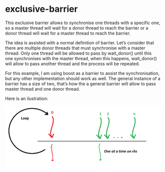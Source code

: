 # exclusive-barrier

This exclusive barrier allows to synchronise one threads with a specific one, so a master 
thread will wait for a donor thread to reach the barrier or a donor thread will wait for 
a master thread to reach the barrier. 

The idea is assisted with a normal definition of barrier. Let’s consider that there are
multiple donor threads that must synchronise with a master thread. Only one thread will be
allowed to pass by wait_donor() until this one synchronises with the master thread, 
when this happens, wait_donor() will allow to pass another thread and the process will be repeated. 

For this example, I am using boost as a barrier to assist the synchronisation, but any other 
implementation should work as well. The general instance of a barrier has a size of two,
that’s how the a general barrier will allow to pass master thread and one donor thread.

Here is an ilustration:

![Image1](https://github.com/rapastranac/exclusive-barrier/blob/master/ExclusiveBarrier.png?raw=true)
